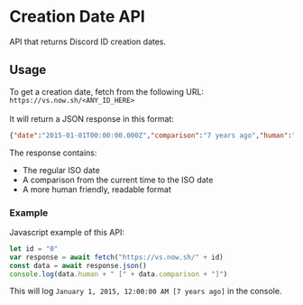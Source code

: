 # Creation Date API
API that returns Discord ID creation dates.

## Usage
To get a creation date, fetch from the following URL:<br>
`https://vs.now.sh/<ANY_ID_HERE>`
<br><br>
It will return a JSON response in this format:<br>
```json
{"date":"2015-01-01T00:00:00.000Z","comparison":"7 years ago","human":"January 1, 2015, 12:00:00 AM"}
```
The response contains:

* The regular ISO date
* A comparison from the current time to the ISO date
* A more human friendly, readable format

### Example
Javascript example of this API:<br>
```js
let id = "0"
var response = await fetch("https://vs.now.sh/" + id)
const data = await response.json()
console.log(data.human + " [" + data.comparison + "]")
```

This will log `January 1, 2015, 12:00:00 AM [7 years ago]` in the console.

